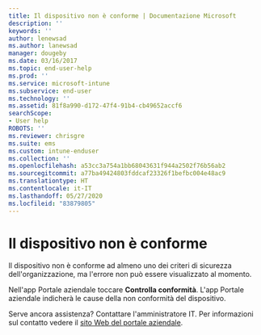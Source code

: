 ```yaml
---
title: Il dispositivo non è conforme | Documentazione Microsoft
description: ''
keywords: ''
author: lenewsad
ms.author: lanewsad
manager: dougeby
ms.date: 03/16/2017
ms.topic: end-user-help
ms.prod: ''
ms.service: microsoft-intune
ms.subservice: end-user
ms.technology: ''
ms.assetid: 81f8a990-d172-47f4-91b4-cb49652accf6
searchScope:
- User help
ROBOTS: ''
ms.reviewer: chrisgre
ms.suite: ems
ms.custom: intune-enduser
ms.collection: ''
ms.openlocfilehash: a53cc3a754a1bb68043631f944a2502f76b56ab2
ms.sourcegitcommit: a77ba49424803fddcaf23326f1befbc004e48ac9
ms.translationtype: HT
ms.contentlocale: it-IT
ms.lasthandoff: 05/27/2020
ms.locfileid: "83879805"
---
```

# <a name="your-device-is-noncompliant"></a>Il dispositivo non è conforme

Il dispositivo non è conforme ad almeno uno dei criteri di sicurezza dell'organizzazione, ma l'errore non può essere visualizzato al momento.  

Nell'app Portale aziendale toccare **Controlla conformità**. L'app Portale aziendale indicherà le cause della non conformità del dispositivo.

Serve ancora assistenza? Contattare l'amministratore IT. Per informazioni sul contatto vedere il [sito Web del portale aziendale](https://go.microsoft.com/fwlink/?linkid=2010980).
